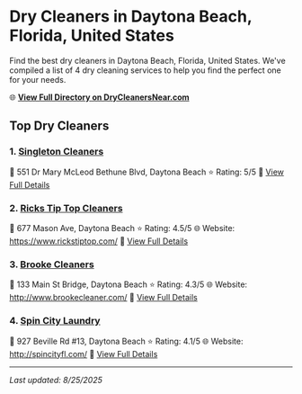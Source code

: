 # Dry Cleaners in Daytona Beach, Florida, United States

Find the best dry cleaners in Daytona Beach, Florida, United States. We've compiled a list of 4 dry cleaning services to help you find the perfect one for your needs.

🌐 **[View Full Directory on DryCleanersNear.com](https://drycleanersnear.com/city/US/Florida/Daytona%20Beach)**

## Top Dry Cleaners

### 1. [Singleton Cleaners](https://drycleanersnear.com/dryCleaner/6885886daef64230e206b087/singleton-cleaners)
📍 551 Dr Mary McLeod Bethune Blvd, Daytona Beach
⭐ Rating: 5/5
🔗 [View Full Details](https://drycleanersnear.com/dryCleaner/6885886daef64230e206b087/singleton-cleaners)

### 2. [Ricks Tip Top Cleaners](https://drycleanersnear.com/dryCleaner/688588a7aef64230e206b257/ricks-tip-top-cleaners)
📍 677 Mason Ave, Daytona Beach
⭐ Rating: 4.5/5
🌐 Website: https://www.rickstiptop.com/
🔗 [View Full Details](https://drycleanersnear.com/dryCleaner/688588a7aef64230e206b257/ricks-tip-top-cleaners)

### 3. [Brooke Cleaners](https://drycleanersnear.com/dryCleaner/68858851aef64230e206afb6/brooke-cleaners)
📍 133 Main St Bridge, Daytona Beach
⭐ Rating: 4.3/5
🌐 Website: http://www.brookecleaner.com/
🔗 [View Full Details](https://drycleanersnear.com/dryCleaner/68858851aef64230e206afb6/brooke-cleaners)

### 4. [Spin City Laundry](https://drycleanersnear.com/dryCleaner/6885885daef64230e206b014/spin-city-laundry)
📍 927 Beville Rd #13, Daytona Beach
⭐ Rating: 4.1/5
🌐 Website: http://spincityfl.com/
🔗 [View Full Details](https://drycleanersnear.com/dryCleaner/6885885daef64230e206b014/spin-city-laundry)


---

*Last updated: 8/25/2025*
